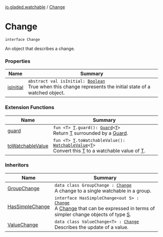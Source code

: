 [io.gladed.watchable](../index.md) / [Change](./index.md)

# Change

`interface Change`

An object that describes a change.

### Properties

| Name | Summary |
|---|---|
| [isInitial](is-initial.md) | `abstract val isInitial: `[`Boolean`](https://kotlinlang.org/api/latest/jvm/stdlib/kotlin/-boolean/index.html)<br>True when this change represents the initial state of a watched object. |

### Extension Functions

| Name | Summary |
|---|---|
| [guard](../../io.gladed.watchable.util/guard.md) | `fun <T> `[`T`](../../io.gladed.watchable.util/guard.md#T)`.guard(): `[`Guard`](../../io.gladed.watchable.util/-guard/index.md)`<`[`T`](../../io.gladed.watchable.util/guard.md#T)`>`<br>Return [T](../../io.gladed.watchable.util/guard.md#T) surrounded by a [Guard](../../io.gladed.watchable.util/-guard/index.md). |
| [toWatchableValue](../to-watchable-value.md) | `fun <T> `[`T`](../to-watchable-value.md#T)`.toWatchableValue(): `[`WatchableValue`](../-watchable-value/index.md)`<`[`T`](../to-watchable-value.md#T)`>`<br>Convert this [T](../to-watchable-value.md#T) to a watchable value of [T](../to-watchable-value.md#T). |

### Inheritors

| Name | Summary |
|---|---|
| [GroupChange](../-group-change/index.md) | `data class GroupChange : `[`Change`](./index.md)<br>A change to a single watchable in a group. |
| [HasSimpleChange](../-has-simple-change/index.md) | `interface HasSimpleChange<out S> : `[`Change`](./index.md)<br>A [Change](./index.md) that can be expressed in terms of simpler change objects of type [S](../-has-simple-change/index.md#S). |
| [ValueChange](../-value-change/index.md) | `data class ValueChange<T> : `[`Change`](./index.md)<br>Describes the update of a value. |
